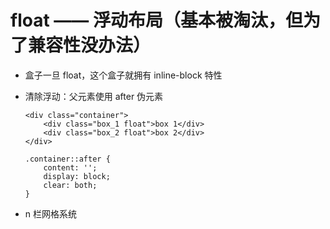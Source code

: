 # float —— 浮动布局（基本被淘汰，但为了兼容性没办法）

- 盒子一旦 float，这个盒子就拥有 inline-block 特性
- 清除浮动：父元素使用 after 伪元素

  ```
  <div class="container">
      <div class="box_1 float">box 1</div>
      <div class="box_2 float">box 2</div>
  </div>

  .container::after {
      content: '';
      display: block;
      clear: both;
  }
  ```

- n 栏网格系统
